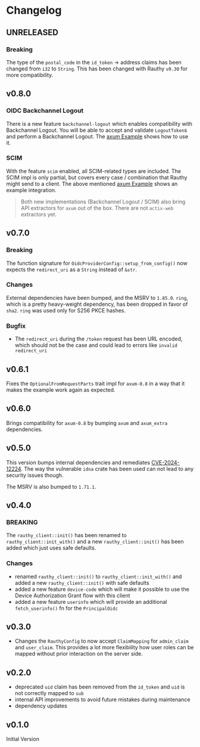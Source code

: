 # Changelog

## UNRELEASED

### Breaking

The type of the `postal_code` in the `id_token` -> address claims has been changed from `i32` to `String`. This has
been changed with Rauthy `v0.30` for more compatibility.

## v0.8.0

### OIDC Backchannel Logout

There is a new feature `backchannel-logout` which enables compatibility with Backchannel Logout. You will be able to
accept and validate `LogoutToken`s and perform a Backchannel Logout.
The [axum Example](https://github.com/sebadob/rauthy/tree/main/rauthy-client/examples/axum) shows how to use it.

### SCIM

With the feature `scim` enabled, all SCIM-related types are included. The SCIM impl is only partial, but covers every
case / combination that Rauthy might send to a client. The above
mentioned [axum Example](https://github.com/sebadob/rauthy/tree/main/rauthy-client/examples/axum) shows an example
integration.

> Both new implementations (Backchannel Logout / SCIM) also bring API extractors for `axum` out of the box. There are
> not `actix-web` extractors yet.

## v0.7.0

### Breaking

The function signature for `OidcProviderConfig::setup_from_config()` now expects the `redirect_uri` as a `String`
instead of `&str`.

### Changes

External dependencies have been bumped, and the MSRV to `1.85.0`. `ring`, which is a pretty heavy-weight dependency, has
been dropped in favor of `sha2`. `ring` was used only for S256 PKCE hashes.

### Bugfix

- The `redirect_uri` during the `/token` request has been URL encoded, which should not be the case and could lead to
  errors like `invalid redirect_uri`

## v0.6.1

Fixes the `OptionalFromRequestParts` trait impl for `axum-0.8` in a way that it makes the example work
again as expected.

## v0.6.0

Brings compatibility for `axum-0.8` by bumping `axum` and `axum_extra` dependencies.

## v0.5.0

This version bumps internal dependencies and
remediates [CVE-2024-12224](https://rustsec.org/advisories/RUSTSEC-2024-0421). The way the vulnerable `idna` crate has
been used can not lead to any security issues though.

The MSRV is also bumped to `1.71.1`.

## v0.4.0

### BREAKING

The `rauthy_client::init()` has been renamed to `rauthy_client::init_with()` and a new `rauthy_client::init()`
has been added which just uses safe defaults.

### Changes

- renamed `rauthy_client::init()` to `rauthy_client::init_with()` and added a new `rauthy_client::init()`
  with safe defaults
- added a new feature `device-code` which will make it possible to use the Device Authorization Grant flow
  with this client
- added a new feature `userinfo` which will provide an additional `fetch_userinfo()` fn for the `PrincipalOidc`

## v0.3.0

- Changes the `RauthyConfig` to now accept `ClaimMapping` for `admin_claim` and `user_claim`.
  This provides a lot more flexibility how user roles can be mapped without prior interaction on
  the server side.

## v0.2.0

- deprecated `uid` claim has been removed from the `id_token` and `uid` is not correctly mapped to `sub`
- internal API improvements to avoid future mistakes during maintenance
- dependency updates

## v0.1.0

Initial Version
